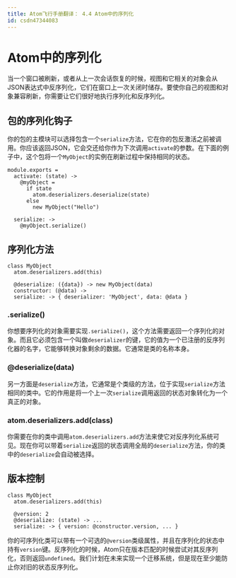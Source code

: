 ```yaml
---
title: Atom飞行手册翻译： 4.4 Atom中的序列化
id: csdn47344083
---
```


# Atom中的序列化

当一个窗口被刷新，或者从上一次会话恢复的时候，视图和它相关的对象会从JSON表达式中反序列化，它们在窗口上一次关闭时储存。要使你自己的视图和对象兼容刷新，你需要让它们很好地执行序列化和反序列化。

## 包的序列化钩子

你的包的主模块可以选择包含一个`serialize`方法，它在你的包反激活之前被调用。你应该返回JSON，它会交还给你作为下次调用`activate`的参数。在下面的例子中，这个包将一个`MyObject`的实例在刷新过程中保持相同的状态。

```
module.exports =
  activate: (state) ->
    @myObject =
      if state
        atom.deserializers.deserialize(state)
      else
        new MyObject("Hello")

  serialize: ->
    @myObject.serialize()
```

## 序列化方法

```
class MyObject
  atom.deserializers.add(this)

  @deserialize: ({data}) -> new MyObject(data)
  constructor: (@data) ->
  serialize: -> { deserializer: 'MyObject', data: @data }
```

### .serialize()

你想要序列化的对象需要实现`.serialize()`，这个方法需要返回一个序列化的对象。而且它必须包含一个叫做`deserializer`的键，它的值为一个已注册的反序列化器的名字，它能够转换对象剩余的数据。它通常是类的名称本身。

### @deserialize(data)

另一方面是`deserialize`方法，它通常是个类级的方法，位于实现`serialize`方法相同的类中。它的作用是将一个上一次`serialize`调用返回的状态对象转化为一个真正的对象。

### atom.deserializers.add(class)

你需要在你的类中调用`atom.deserializers.add`方法来使它对反序列化系统可见。现在你可以带着`serialize`返回的状态调用全局的`deserialize`方法，你的类中的`deserialize`会自动被选择。

## 版本控制

```
class MyObject
  atom.deserializers.add(this)

  @version: 2
  @deserialize: (state) -> ...
  serialize: -> { version: @constructor.version, ... }
```

你的可序列化类可以带有一个可选的`@version`类级属性，并且在序列化的状态中持有`version`键。反序列化的时候，Atom只在版本匹配的时候尝试对其反序列化，否则返回`undefined`。我们计划在未来实现一个迁移系统，但是现在至少能防止你对旧的状态反序列化。